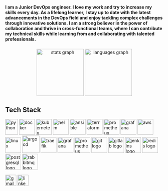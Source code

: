 <h4 align="left">I am a Junior DevOps engineer. I love my work and try to increase my skills every day. As a lifelong learner, I stay up to date with the latest advancements in the DevOps field and enjoy tackling complex challenges through innovative solutions. I am a strong believer in the power of collaboration and thrive in cross-functional teams, where I can contribute my technical skills while learning from and collaborating with talented professionals.</h4>

###

<div align="center">
  <img src="https://github-readme-stats.vercel.app/api?username=siavashmhi&hide_title=false&hide_rank=false&show_icons=true&include_all_commits=true&count_private=true&disable_animations=false&theme=dracula&locale=en&hide_border=false" height="150" alt="stats graph"  />
  <img src="https://github-readme-stats.vercel.app/api/top-langs?username=siavashmhi&locale=en&hide_title=false&layout=compact&card_width=320&langs_count=5&theme=dracula&hide_border=false" height="150" alt="languages graph"  />
</div>

###

<h2> Tech Stack </h2>
<p align="left">
<img src="https://cdn.simpleicons.org/python/3776AB" alt="python" width="40" height="50"/>
<img src="https://cdn.simpleicons.org/docker/2496ED" alt="docker" width="50" height="50"/>
<img src="https://cdn.simpleicons.org/kubernetes/326CE5" alt="kubernetes" width="50" height="50"/>
<img src="https://seeklogo.com/images/H/helm-logo-9208DB3EE5-seeklogo.com.png" alt="helm" width="50" height="50"/>
<img src="https://cdn.jsdelivr.net/gh/devicons/devicon/icons/ansible/ansible-original.svg" alt="ansible" width="50" height="50"/>
<img src="https://cdn.simpleicons.org/terraform/7B42BC" alt="terraform" width="50" height="50"/>
<img src="https://cdn.simpleicons.org/prometheus/E6522C" alt="prometheus" width="50" height="50"/>
<img src="https://cdn.simpleicons.org/grafana/F46800" alt="grafana" width="50" height="50"/>
<img src="https://skillicons.dev/icons?i=aws" alt="aws" width="50" height="50"/>
<img src="https://cdn.jsdelivr.net/gh/devicons/devicon/icons/linux/linux-original.svg" alt="linux" width="50" height="50"/>
<img src="https://cdn.jsdelivr.net/gh/devicons/devicon/icons/argocd/argocd-original.svg" alt="argocd" width="55" height="55"/>
<img src="https://seeklogo.com/images/T/traefik-logo-337D318F44-seeklogo.com.png" alt="traefik" width="50" height="50"/>
<img src="https://cdn.jsdelivr.net/gh/devicons/devicon/icons/grafana/grafana-original.svg" alt="grafana" width="50" height="50"/>
<img src="https://cdn.jsdelivr.net/gh/devicons/devicon/icons/prometheus/prometheus-original.svg" alt="prometheus" width="50" height="50"/>
<img src="https://cdn.jsdelivr.net/gh/devicons/devicon/icons/git/git-original.svg" width="50" height="50" alt="git logo"/>
<img src="https://cdn.jsdelivr.net/gh/devicons/devicon/icons/gitlab/gitlab-original.svg" width="50" height="50" alt="gitlab logo"/>
<img src="https://cdn.jsdelivr.net/gh/devicons/devicon/icons/jenkins/jenkins-original.svg" width="50" height="50" alt="jenkins logo"/>
<img src="https://cdn.jsdelivr.net/gh/devicons/devicon/icons/redis/redis-original.svg" width="50" height="50" alt="redis logo"/>
<img src="https://cdn.jsdelivr.net/gh/devicons/devicon/icons/postgresql/postgresql-original.svg" width="50" height="50" alt="postgresql logo"/>
<img src="https://cdn.simpleicons.org/rabbitmq/FF6600" width="50" height="50" alt="rabbitmq logo"/>
</p>

<div align="left">
  <img src="https://img.shields.io/static/v1?message=Gmail&logo=gmail&label=&color=D14836&logoColor=white&labelColor=&style=for-the-badge" height="35" alt="gmail logo"  />
  <img src="https://img.shields.io/static/v1?message=LinkedIn&logo=linkedin&label=&color=0077B5&logoColor=white&labelColor=&style=for-the-badge" height="35" alt="linkedin logo"  />
</div>

